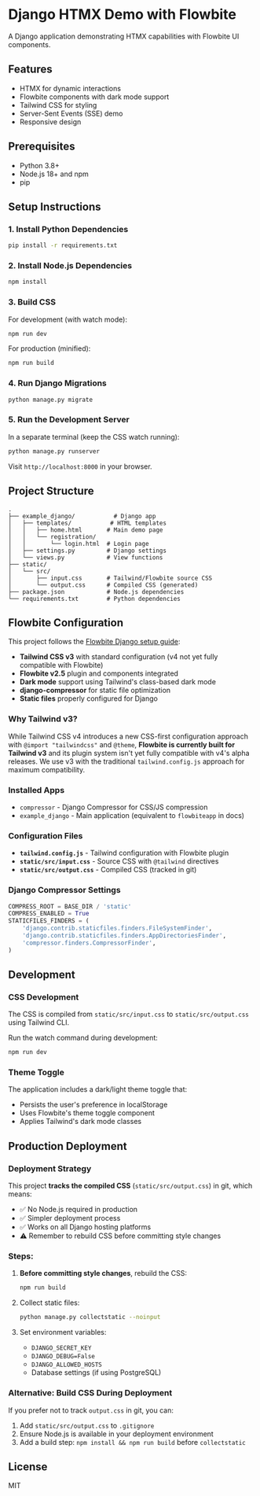 # Django HTMX Demo with Flowbite

A Django application demonstrating HTMX capabilities with Flowbite UI components.

## Features

- HTMX for dynamic interactions
- Flowbite components with dark mode support
- Tailwind CSS for styling
- Server-Sent Events (SSE) demo
- Responsive design

## Prerequisites

- Python 3.8+
- Node.js 18+ and npm
- pip

## Setup Instructions

### 1. Install Python Dependencies

```bash
pip install -r requirements.txt
```

### 2. Install Node.js Dependencies

```bash
npm install
```

### 3. Build CSS

For development (with watch mode):
```bash
npm run dev
```

For production (minified):
```bash
npm run build
```

### 4. Run Django Migrations

```bash
python manage.py migrate
```

### 5. Run the Development Server

In a separate terminal (keep the CSS watch running):
```bash
python manage.py runserver
```

Visit `http://localhost:8000` in your browser.

## Project Structure

```
.
├── example_django/           # Django app
│   ├── templates/           # HTML templates
│   │   ├── home.html       # Main demo page
│   │   └── registration/
│   │       └── login.html  # Login page
│   ├── settings.py         # Django settings
│   └── views.py            # View functions
├── static/
│   └── src/
│       ├── input.css       # Tailwind/Flowbite source CSS
│       └── output.css      # Compiled CSS (generated)
├── package.json            # Node.js dependencies
└── requirements.txt        # Python dependencies
```

## Flowbite Configuration

This project follows the [Flowbite Django setup guide](https://flowbite.com/docs/getting-started/django/):

- **Tailwind CSS v3** with standard configuration (v4 not yet fully compatible with Flowbite)
- **Flowbite v2.5** plugin and components integrated
- **Dark mode** support using Tailwind's class-based dark mode
- **django-compressor** for static file optimization
- **Static files** properly configured for Django

### Why Tailwind v3?

While Tailwind CSS v4 introduces a new CSS-first configuration approach with `@import "tailwindcss"` and `@theme`, **Flowbite is currently built for Tailwind v3** and its plugin system isn't yet fully compatible with v4's alpha releases. We use v3 with the traditional `tailwind.config.js` approach for maximum compatibility.

### Installed Apps
- `compressor` - Django Compressor for CSS/JS compression
- `example_django` - Main application (equivalent to `flowbiteapp` in docs)

### Configuration Files
- **`tailwind.config.js`** - Tailwind configuration with Flowbite plugin
- **`static/src/input.css`** - Source CSS with `@tailwind` directives
- **`static/src/output.css`** - Compiled CSS (tracked in git)

### Django Compressor Settings
```python
COMPRESS_ROOT = BASE_DIR / 'static'
COMPRESS_ENABLED = True
STATICFILES_FINDERS = (
    'django.contrib.staticfiles.finders.FileSystemFinder',
    'django.contrib.staticfiles.finders.AppDirectoriesFinder',
    'compressor.finders.CompressorFinder',
)
```

## Development

### CSS Development

The CSS is compiled from `static/src/input.css` to `static/src/output.css` using Tailwind CLI.

Run the watch command during development:
```bash
npm run dev
```

### Theme Toggle

The application includes a dark/light theme toggle that:
- Persists the user's preference in localStorage
- Uses Flowbite's theme toggle component
- Applies Tailwind's dark mode classes

## Production Deployment

### Deployment Strategy

This project **tracks the compiled CSS** (`static/src/output.css`) in git, which means:
- ✅ No Node.js required in production
- ✅ Simpler deployment process
- ✅ Works on all Django hosting platforms
- ⚠️ Remember to rebuild CSS before committing style changes

### Steps:

1. **Before committing style changes**, rebuild the CSS:
   ```bash
   npm run build
   ```

2. Collect static files:
   ```bash
   python manage.py collectstatic --noinput
   ```

3. Set environment variables:
   - `DJANGO_SECRET_KEY`
   - `DJANGO_DEBUG=False`
   - `DJANGO_ALLOWED_HOSTS`
   - Database settings (if using PostgreSQL)

### Alternative: Build CSS During Deployment

If you prefer not to track `output.css` in git, you can:
1. Add `static/src/output.css` to `.gitignore`
2. Ensure Node.js is available in your deployment environment
3. Add a build step: `npm install && npm run build` before `collectstatic`

## License

MIT
